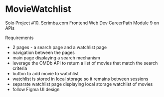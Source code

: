 # MovieWatchlist
 Solo Project #10. Scrimba.com Frontend Web Dev CareerPath Module 9 on APIs

Requirements
- 2 pages - a search page and a watchlist page
- navigation between the pages
- main page displaying a search mechanism 
- leverage the OMDb API to return a list of movies that match the search criteria
- button to add movie to watchlist
- watchlist is stored in local storage so it remains between sessions
- separate watchlist page displaying local storage watchlist of movies
- follow Figma UI design
